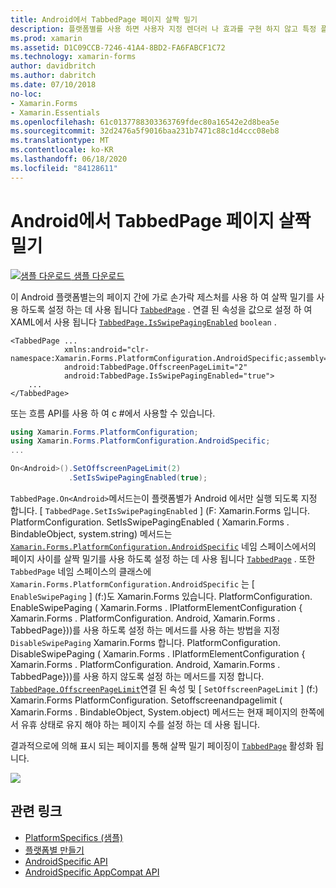 ```yaml
---
title: Android에서 TabbedPage 페이지 살짝 밀기
description: 플랫폼별를 사용 하면 사용자 지정 렌더러 나 효과를 구현 하지 않고 특정 플랫폼 에서만 사용할 수 있는 기능을 사용할 수 있습니다. 이 문서에서는 TabbedPage의 페이지 간에 가로 손가락 제스처를 사용 하 여 살짝 밀기를 사용 하는 Android 플랫폼별를 사용 하는 방법을 설명 합니다.
ms.prod: xamarin
ms.assetid: D1C09CCB-7246-41A4-8BD2-FA6FABCF1C72
ms.technology: xamarin-forms
author: davidbritch
ms.author: dabritch
ms.date: 07/10/2018
no-loc:
- Xamarin.Forms
- Xamarin.Essentials
ms.openlocfilehash: 61c0137788303363769fdec80a16542e2d8bea5e
ms.sourcegitcommit: 32d2476a5f9016baa231b7471c88c1d4ccc08eb8
ms.translationtype: MT
ms.contentlocale: ko-KR
ms.lasthandoff: 06/18/2020
ms.locfileid: "84128611"
---
```

# <a name="tabbedpage-page-swiping-on-android"></a>Android에서 TabbedPage 페이지 살짝 밀기

[![샘플 다운로드](~/media/shared/download.png) 샘플 다운로드](https://docs.microsoft.com/samples/xamarin/xamarin-forms-samples/userinterface-platformspecifics)

이 Android 플랫폼별는의 페이지 간에 가로 손가락 제스처를 사용 하 여 살짝 밀기를 사용 하도록 설정 하는 데 사용 됩니다 [`TabbedPage`](xref:Xamarin.Forms.TabbedPage) . 연결 된 속성을 값으로 설정 하 여 XAML에서 사용 됩니다 [`TabbedPage.IsSwipePagingEnabled`](xref:Xamarin.Forms.PlatformConfiguration.AndroidSpecific.TabbedPage.IsSwipePagingEnabledProperty) `boolean` .

```xaml
<TabbedPage ...
            xmlns:android="clr-namespace:Xamarin.Forms.PlatformConfiguration.AndroidSpecific;assembly=Xamarin.Forms.Core"
            android:TabbedPage.OffscreenPageLimit="2"
            android:TabbedPage.IsSwipePagingEnabled="true">
    ...
</TabbedPage>
```

또는 흐름 API를 사용 하 여 c #에서 사용할 수 있습니다.

```csharp
using Xamarin.Forms.PlatformConfiguration;
using Xamarin.Forms.PlatformConfiguration.AndroidSpecific;
...

On<Android>().SetOffscreenPageLimit(2)
             .SetIsSwipePagingEnabled(true);
```

`TabbedPage.On<Android>`메서드는이 플랫폼별가 Android 에서만 실행 되도록 지정 합니다. [ `TabbedPage.SetIsSwipePagingEnabled` ] (F: Xamarin.Forms 입니다. PlatformConfiguration. SetIsSwipePagingEnabled ( Xamarin.Forms . BindableObject, system.string) 메서드는 [`Xamarin.Forms.PlatformConfiguration.AndroidSpecific`](xref:Xamarin.Forms.PlatformConfiguration.AndroidSpecific) 네임 스페이스에서의 페이지 사이를 살짝 밀기를 사용 하도록 설정 하는 데 사용 됩니다 [`TabbedPage`](xref:Xamarin.Forms.TabbedPage) . 또한 `TabbedPage` 네임 스페이스의 클래스에 `Xamarin.Forms.PlatformConfiguration.AndroidSpecific` 는 [ `EnableSwipePaging` ] (f:)도 Xamarin.Forms 있습니다. PlatformConfiguration. EnableSwipePaging ( Xamarin.Forms . IPlatformElementConfiguration { Xamarin.Forms . PlatformConfiguration. Android, Xamarin.Forms . TabbedPage}))를 사용 하도록 설정 하는 메서드를 사용 하는 방법을 지정 `DisableSwipePaging` Xamarin.Forms 합니다. PlatformConfiguration. DisableSwipePaging ( Xamarin.Forms . IPlatformElementConfiguration { Xamarin.Forms . PlatformConfiguration. Android, Xamarin.Forms . TabbedPage}))를 사용 하지 않도록 설정 하는 메서드를 지정 합니다. [`TabbedPage.OffscreenPageLimit`](xref:Xamarin.Forms.PlatformConfiguration.AndroidSpecific.TabbedPage.OffscreenPageLimitProperty)연결 된 속성 및 [ `SetOffscreenPageLimit` ] (f:) Xamarin.Forms PlatformConfiguration. Setoffscreenandpagelimit ( Xamarin.Forms . BindableObject, System.object) 메서드는 현재 페이지의 한쪽에서 유휴 상태로 유지 해야 하는 페이지 수를 설정 하는 데 사용 됩니다.

결과적으로에 의해 표시 되는 페이지를 통해 살짝 밀기 페이징이 [`TabbedPage`](xref:Xamarin.Forms.TabbedPage) 활성화 됩니다.

![](tabbedpage-page-swiping-images/tabbedpage-swipe.png)

## <a name="related-links"></a>관련 링크

- [PlatformSpecifics (샘플)](https://docs.microsoft.com/samples/xamarin/xamarin-forms-samples/userinterface-platformspecifics)
- [플랫폼별 만들기](~/xamarin-forms/platform/platform-specifics/index.md#creating-platform-specifics)
- [AndroidSpecific API](xref:Xamarin.Forms.PlatformConfiguration.AndroidSpecific)
- [AndroidSpecific AppCompat API](xref:Xamarin.Forms.PlatformConfiguration.AndroidSpecific.AppCompat)
